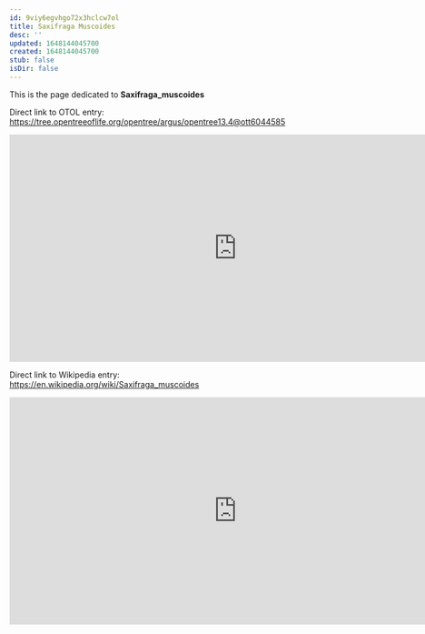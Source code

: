 ```yaml
---
id: 9viy6egvhgo72x3hclcw7ol
title: Saxifraga Muscoides
desc: ''
updated: 1648144045700
created: 1648144045700
stub: false
isDir: false
---
```

This is the page dedicated to **Saxifraga_muscoides**


Direct link to OTOL entry: https://tree.opentreeoflife.org/opentree/argus/opentree13.4@ott6044585



<html>
    <body>
    <iframe src="https://tree.opentreeoflife.org/opentree/argus/opentree13.4@ott6044585"
    width="800" height="400" frameborder="0" allowfullscreen> </iframe>
    </body>
</html>
    


Direct link to Wikipedia entry: https://en.wikipedia.org/wiki/Saxifraga_muscoides



<html>
    <body>
    <iframe src="https://en.wikipedia.org/wiki/Saxifraga_muscoides"
    width="800" height="400" frameborder="0" allowfullscreen> </iframe>
    </body>
</html>
    
